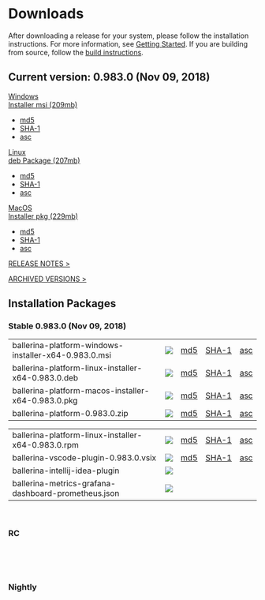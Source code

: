 <link rel="stylesheet" href="/css/download-page.css"></link>
<script src="/js/download-page.js"></script>
<div class="row cBallerina-io-Gray-row">
    <div class="container">
        <div class="row">
            <div class="col-xs-12 col-sm-12 col-md-6 col-lg-6 cDownloadsHeader">
                <h1>Downloads</h1>
                <p>
                    After downloading a release for your system, please follow the installation instructions. For more information, see <a href="https://ballerina.io/learn/getting-started/#installing-ballerina">Getting Started</a>. If you are building from source, follow the <a href="https://github.com/ballerina-platform/ballerina-lang/blob/master/README.md#install-from-source">build instructions</a>.
                </p>
            </div>
        </div>
        <div class="row">
            <div class="col-xs-12 col-sm-12 col-md-12 col-lg-12 cDownloadsHeader">       
                <div class="cFeaturedVersion">
                    <h2>Current version: <span id="versionInfo">0.983.0 (Nov 09, 2018)</span></h2>
                </div>
            </div>
        </div>
        <div class="clearfix"></div>
        <div class="row cDownloads">
            <div class="col-xs-12 col-sm-12 col-md-4 col-lg-4 cDownloadLeft">
                <a id="packWindows" href="https://product-dist.ballerina.io/downloads/0.983.0/ballerina-platform-windows-installer-x64-0.983.0.msi" class="cDownload" data-download="downloads" data-pack="ballerina-platform-windows-installer-x64-0.983.0.msi">
                    <div>Windows</div>
                    <div class="cSize">Installer msi <span id="packWindowsName">(209mb)</span></div>
                </a>
                <ul class="cDiwnloadSubLinks">
                    <li><a id="packWindowsMd5" href="https://product-dist.ballerina.io/downloads/0.983.0/ballerina-platform-windows-installer-x64-0.983.0.msi.md5">md5</a></li>
                    <li><a id="packWindowsSha1" href="https://product-dist.ballerina.io/downloads/0.983.0/ballerina-platform-windows-installer-x64-0.983.0.msi.sha1">SHA-1</a></li>
                    <li><a id="packWindowsAsc" href="https://product-dist.ballerina.io/downloads/0.983.0/ballerina-platform-windows-installer-x64-0.983.0.msi.asc">asc</a></li>
                </ul>
            </div>
            <div class="col-xs-12 col-sm-12 col-md-4 col-lg-4 cDownloadMiddle">
                <a id="packLinux" href="https://product-dist.ballerina.io/downloads/0.983.0/ballerina-platform-linux-installer-x64-0.983.0.deb" class="cDownload" data-download="downloads" data-pack="ballerina-platform-linux-installer-x64-0.983.0.deb">
                    <div>Linux</div>
                    <div class="cSize">deb Package <span id="packLinuxName">(207mb)</span></div>
                </a>
                <ul class="cDiwnloadSubLinks">
                    <li><a id="packLinuxMd5" href="https://product-dist.ballerina.io/downloads/0.983.0/ballerina-platform-linux-installer-x64-0.983.0.deb.md5">md5</a></li>
                    <li><a id="packLinuxSha1" href="https://product-dist.ballerina.io/downloads/0.983.0/ballerina-platform-linux-installer-x64-0.983.0.deb.sha1">SHA-1</a></li>
                    <li><a id="packLinuxAsc" href="https://product-dist.ballerina.io/downloads/0.983.0/ballerina-platform-linux-installer-x64-0.983.0.deb.asc">asc</a></li>
                </ul>
            </div>
            <div class="col-xs-12 col-sm-12 col-md-4 col-lg-4 cDownloadMiddle">
                <a id="packMac" href="https://product-dist.ballerina.io/downloads/0.983.0/ballerina-platform-macos-installer-x64-0.983.0.pkg" class="cDownload" data-download="downloads" data-pack="ballerina-platform-macos-installer-x64-0.983.0.pkg">
                    <div>MacOS</div>
                    <div class="cSize">Installer pkg <span id="packMacName">(229mb)</span></div>
                </a>
                <ul class="cDiwnloadSubLinks">
                    <li><a id="packMacMd5" href="https://product-dist.ballerina.io/downloads/0.983.0/ballerina-platform-macos-installer-x64-0.983.0.pkg.md5">md5</a></li>
                    <li><a id="packMacSha1" href="https://product-dist.ballerina.io/downloads/0.983.0/ballerina-platform-macos-installer-x64-0.983.0.pkg.sha1">SHA-1</a></li>
                    <li><a id="packMacAsc" href="https://product-dist.ballerina.io/downloads/0.983.0/ballerina-platform-macos-installer-x64-0.983.0.pkg.asc">asc</a></li>
                </ul>
            </div>
        </div>
        <div class="col-xs-12 col-sm-16 col-md-12 col-lg-12">
            <div class="cReleaseNotes">
                <p><a href="/downloads/release-notes">RELEASE NOTES ></a></p>
            </div>
            <div class="cReleaseNotes">
                <p><a href="/downloads/archived">ARCHIVED VERSIONS ></a></p>
            </div>
        </div>
        <div class="col-xs-12 col-sm-16 col-md-12 col-lg-12">
            <div class="cStandaloneInstallers">
                <h2>Installation Packages</h2>
                <div class="cInstallers">
                    <h3 class="release-version">Stable <span id="stableInfo">0.983.0 (Nov 09, 2018)</span></h3>
                    <div class="col-xs-12 col-sm-16 col-md-6 col-lg-6 cLeftTable">
                        <div class="insPackages0container">
                            <table id="insPackages0"><tr><td style="width: 96%">ballerina-platform-windows-installer-x64-0.983.0.msi</td><td style="width: 1%; white-space: nowrap;"><a href="https://product-dist.ballerina.io/downloads/0.983.0/ballerina-platform-windows-installer-x64-0.983.0.msi" class="cDownloadLinkIcon" data-download="downloads" data-pack="ballerina-platform-windows-installer-x64-0.983.0.msi"><img src="../img/download-bg-green-fill.svg"></a></td><td style="width: 1%; white-space: nowrap;"><a href="https://product-dist.ballerina.io/downloads/0.983.0/ballerina-platform-windows-installer-x64-0.983.0.msi.md5">md5</a></td><td style="width: 1%; white-space: nowrap;"><a href="https://product-dist.ballerina.io/downloads/0.983.0/ballerina-platform-windows-installer-x64-0.983.0.msi.sha1">SHA-1</a></td><td style="width: 1%; white-space: nowrap;"><a href="https://product-dist.ballerina.io/downloads/0.983.0/ballerina-platform-windows-installer-x64-0.983.0.msi.asc">asc</a></td></tr><tr><td style="width: 96%">ballerina-platform-linux-installer-x64-0.983.0.deb</td><td style="width: 1%; white-space: nowrap;"><a href="https://product-dist.ballerina.io/downloads/0.983.0/ballerina-platform-linux-installer-x64-0.983.0.deb" class="cDownloadLinkIcon" data-download="downloads" data-pack="ballerina-platform-linux-installer-x64-0.983.0.deb"><img src="../img/download-bg-green-fill.svg"></a></td><td style="width: 1%; white-space: nowrap;"><a href="https://product-dist.ballerina.io/downloads/0.983.0/ballerina-platform-linux-installer-x64-0.983.0.deb.md5">md5</a></td><td style="width: 1%; white-space: nowrap;"><a href="https://product-dist.ballerina.io/downloads/0.983.0/ballerina-platform-linux-installer-x64-0.983.0.deb.sha1">SHA-1</a></td><td style="width: 1%; white-space: nowrap;"><a href="https://product-dist.ballerina.io/downloads/0.983.0/ballerina-platform-linux-installer-x64-0.983.0.deb.asc">asc</a></td></tr><tr><td style="width: 96%">ballerina-platform-macos-installer-x64-0.983.0.pkg</td><td style="width: 1%; white-space: nowrap;"><a href="https://product-dist.ballerina.io/downloads/0.983.0/ballerina-platform-macos-installer-x64-0.983.0.pkg" class="cDownloadLinkIcon" data-download="downloads" data-pack="ballerina-platform-macos-installer-x64-0.983.0.pkg"><img src="../img/download-bg-green-fill.svg"></a></td><td style="width: 1%; white-space: nowrap;"><a href="https://product-dist.ballerina.io/downloads/0.983.0/ballerina-platform-macos-installer-x64-0.983.0.pkg.md5">md5</a></td><td style="width: 1%; white-space: nowrap;"><a href="https://product-dist.ballerina.io/downloads/0.983.0/ballerina-platform-macos-installer-x64-0.983.0.pkg.sha1">SHA-1</a></td><td style="width: 1%; white-space: nowrap;"><a href="https://product-dist.ballerina.io/downloads/0.983.0/ballerina-platform-macos-installer-x64-0.983.0.pkg.asc">asc</a></td></tr><tr><td style="width: 96%">ballerina-platform-0.983.0.zip</td><td style="width: 1%; white-space: nowrap;"><a href="https://product-dist.ballerina.io/downloads/0.983.0/ballerina-platform-0.983.0.zip" class="cDownloadLinkIcon" data-download="downloads" data-pack="ballerina-platform-0.983.0.zip"><img src="../img/download-bg-green-fill.svg"></a></td><td style="width: 1%; white-space: nowrap;"><a href="https://product-dist.ballerina.io/downloads/0.983.0/ballerina-platform-0.983.0.zip.md5">md5</a></td><td style="width: 1%; white-space: nowrap;"><a href="https://product-dist.ballerina.io/downloads/0.983.0/ballerina-platform-0.983.0.zip.sha1">SHA-1</a></td><td style="width: 1%; white-space: nowrap;"><a href="https://product-dist.ballerina.io/downloads/0.983.0/ballerina-platform-0.983.0.zip.asc">asc</a></td></tr></table>
                        </div>
                    </div>
                    <div class="col-xs-12 col-sm-16 col-md-6 col-lg-6 cRightTable">
                        <div class="insPackages1container">
                            <table id="insPackages1"><tr><td style="width: 96%">ballerina-platform-linux-installer-x64-0.983.0.rpm</td><td style="width: 1%; white-space: nowrap;"><a href="https://product-dist.ballerina.io/downloads/0.983.0/ballerina-platform-linux-installer-x64-0.983.0.rpm" class="cDownloadLinkIcon" data-download="downloads" data-pack="ballerina-platform-linux-installer-x64-0.983.0.rpm"><img src="../img/download-bg-green-fill.svg"></a></td><td style="width: 1%; white-space: nowrap;"><a href="https://product-dist.ballerina.io/downloads/0.983.0/ballerina-platform-linux-installer-x64-0.983.0.rpm.md5">md5</a></td><td style="width: 1%; white-space: nowrap;"><a href="https://product-dist.ballerina.io/downloads/0.983.0/ballerina-platform-linux-installer-x64-0.983.0.rpm.sha1">SHA-1</a></td><td style="width: 1%; white-space: nowrap;"><a href="https://product-dist.ballerina.io/downloads/0.983.0/ballerina-platform-linux-installer-x64-0.983.0.rpm.asc">asc</a></td></tr><tr><td style="width: 96%">ballerina-vscode-plugin-0.983.0.vsix</td><td style="width: 1%; white-space: nowrap;"><a href="https://product-dist.ballerina.io/downloads/0.983.0/ballerina-vscode-plugin-0.983.0.vsix" class="cDownloadLinkIcon" data-download="downloads" data-pack="ballerina-vscode-plugin-0.983.0.vsix"><img src="../img/download-bg-green-fill.svg"></a></td><td style="width: 1%; white-space: nowrap;"><a href="https://product-dist.ballerina.io/downloads/0.983.0/ballerina-vscode-plugin-0.983.0.vsix.md5">md5</a></td><td style="width: 1%; white-space: nowrap;"><a href="https://product-dist.ballerina.io/downloads/0.983.0/ballerina-vscode-plugin-0.983.0.vsix.sha1">SHA-1</a></td><td style="width: 1%; white-space: nowrap;"><a href="https://product-dist.ballerina.io/downloads/0.983.0/ballerina-vscode-plugin-0.983.0.vsix.asc">asc</a></td></tr><tr><td style="width: 96%">ballerina-intellij-idea-plugin</td><td style="width: 1%; white-space: nowrap;"><a href="https://plugins.jetbrains.com/plugin/9520-ballerina" target="_blank" class="cDownloadLinkIcon" data-download="downloads" data-pack="ballerina-intellij-idea-plugin-0.983.0"><img src="../img/right-bg-green-fill.svg"></a></td><td style="width: 1%; white-space: nowrap;"></td><td style="width: 1%; white-space: nowrap;"></td><td style="width: 1%; white-space: nowrap;"></td></tr><tr><td style="width: 96%">ballerina-metrics-grafana-dashboard-prometheus.json</td><td style="width: 1%; white-space: nowrap;"><a href="https://product-dist.ballerina.io/downloads/0.983.0/ballerina-metrics-grafana-dashboard-prometheus.json" class="cDownloadLinkIcon" data-download="downloads" data-pack="ballerina-metrics-grafana-dashboard-prometheus.json-0.983.0"><img src="../img/download-bg-green-fill.svg"></a></td><td style="width: 1%; white-space: nowrap;"></td><td style="width: 1%; white-space: nowrap;"></td><td style="width: 1%; white-space: nowrap;"></td></tr></table>
                        </div>
                    </div>
                    <div class="clearfix"></div>
                    <br>
                    <div id="devPackContainer">
                    <h3 class="release-version">RC <span id="devInfo"></span></h3>
                    <div class="col-xs-12 col-sm-16 col-md-6 col-lg-6 cLeftTable">
                        <div class="devPackages0container">
                            <table id="devPackages0"></table>
                        </div>
                    </div>
                    <div class="col-xs-12 col-sm-16 col-md-6 col-lg-6 cRightTable">
                        <div class="devPackages0container">
                            <table id="devPackages1"></table>
                        </div>
                    </div></div>
                    <div class="clearfix"></div>
                    <br>
                    <div id="nightlyPackContainer">
                    <h3 class="release-version">Nightly <span id="nightlyInfo"></span></h3>
                    <div class="col-xs-12 col-sm-16 col-md-6 col-lg-6 cLeftTable">
                        <div class="nightlyPackages0container">
                            <table id="nightlyPackages0"></table>
                        </div>
                    </div>
                    <div class="col-xs-12 col-sm-16 col-md-6 col-lg-6 cRightTable">
                        <div class="nightlyPackages0container">
                            <table id="nightlyPackages1"></table>
                        </div>
                    </div></div>
                    <div class="clearfix"></div>
                </div>
            </div>            
        </div>
    </div>
</div>
